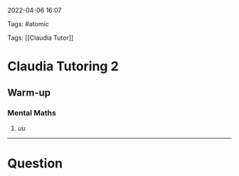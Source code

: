 2022-04-06 16:07

Tags: #atomic

Tags: [[Claudia Tutor]]

# Claudia Tutoring 2
## Warm-up
### Mental Maths
1. $uu$

---
# Question

